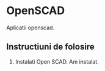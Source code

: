 # OpenSCAD

Aplicatii openscad. 

## Instructiuni de folosire

1. Instalati Open SCAD. Am instalat.
